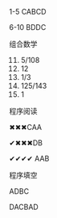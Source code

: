 1-5 CABCD

6-10 BDDC

组合数学

11.  5/108
12. 12
13. 1/3
14. 125/143
15. 1

程序阅读

✖✖✖CAA

✔✖✖✖DB

✔✔✔✔ AAB

程序填空

ADBC

DACBAD
